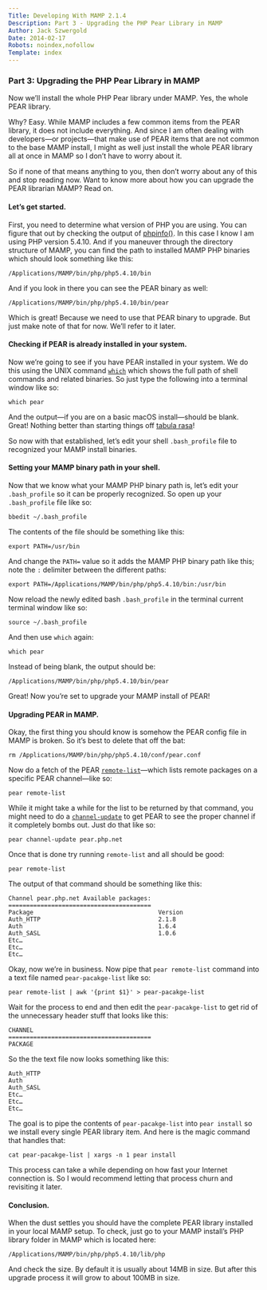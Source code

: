 ```yaml
---
Title: Developing With MAMP 2.1.4
Description: Part 3 - Upgrading the PHP Pear Library in MAMP
Author: Jack Szwergold
Date: 2014-02-17
Robots: noindex,nofollow
Template: index
---
```


### Part 3: Upgrading the PHP Pear Library in MAMP

Now we’ll install the whole PHP Pear library under MAMP. Yes, the whole PEAR library.

Why? Easy. While MAMP includes a few common items from the PEAR library, it does not include everything. And since I am often dealing with developers—or projects—that make use of PEAR items that are not common to the base MAMP install, I might as well just install the whole PEAR library all at once in MAMP so I don’t have to worry about it.

So if none of that means anything to you, then don’t worry about any of this and stop reading now. Want to know more about how you can upgrade the PEAR librarian MAMP? Read on.

#### Let’s get started.

First, you need to determine what version of PHP you are using. You can figure that out by checking the output of [phpinfo()][1]. In this case I know I am using PHP version 5.4.10. And if you maneuver through the directory structure of MAMP, you can find the path to installed MAMP PHP binaries which should look something like this:

	/Applications/MAMP/bin/php/php5.4.10/bin

And if you look in there you can see the PEAR binary as well:

	/Applications/MAMP/bin/php/php5.4.10/bin/pear

Which is great! Because we need to use that PEAR binary to upgrade. But just make note of that for now. We’ll refer to it later.

#### Checking if PEAR is already installed in your system.

Now we’re going to see if you have PEAR installed in your system. We do this using the UNIX command [`which`][2] which shows the full path of shell commands and related binaries. So just type the following into a terminal window like so:

	which pear

And the output—if you are on a basic macOS install—should be blank. Great! Nothing better than starting things off [tabula rasa][3]!

So now with that established, let’s edit your shell `.bash_profile` file to recognized your MAMP install binaries.

#### Setting your MAMP binary path in your shell.

Now that we know what your MAMP PHP binary path is, let’s edit your `.bash_profile` so it can be properly recognized. So open up your `.bash_profile` file like so:

	bbedit ~/.bash_profile

The contents of the file should be something like this:

	export PATH=/usr/bin

And change the `PATH=` value so it adds the MAMP PHP binary path like this; note the `:` delimiter between the different paths:

	export PATH=/Applications/MAMP/bin/php/php5.4.10/bin:/usr/bin

Now reload the newly edited bash `.bash_profile` in the terminal current terminal window like so:

	source ~/.bash_profile

And then use `which` again:

	which pear

Instead of being blank, the output should be:

	/Applications/MAMP/bin/php/php5.4.10/bin/pear

Great! Now you’re set to upgrade your MAMP install of PEAR!

#### Upgrading PEAR in MAMP.

Okay, the first thing you should know is somehow the PEAR config file in MAMP is broken. So it’s best to delete that off the bat:

	rm /Applications/MAMP/bin/php/php5.4.10/conf/pear.conf

Now do a fetch of the PEAR [`remote-list`][4]—which lists remote packages on a specific PEAR channel—like so:

	pear remote-list

While it might take a while for the list to be returned by that command, you might need to do a [`channel-update`][5] to get PEAR to see the proper channel if it completely bombs out. Just do that like so:

	pear channel-update pear.php.net

Once that is done try running `remote-list` and all should be good:

	pear remote-list

The output of that command should be something like this:

	Channel pear.php.net Available packages:
	========================================
	Package                                   Version
	Auth_HTTP                                 2.1.8
	Auth                                      1.6.4
	Auth_SASL                                 1.0.6
	Etc…
	Etc…
	Etc…

Okay, now we’re in business. Now pipe that `pear remote-list` command into a text file named `pear-pacakge-list` like so:

	pear remote-list | awk '{print $1}' > pear-pacakge-list

Wait for the process to end and then edit the `pear-pacakge-list` to get rid of the unnecessary header stuff that looks like this:

	CHANNEL
	========================================
	PACKAGE

So the the text file now looks something like this:

	Auth_HTTP
	Auth
	Auth_SASL
	Etc…
	Etc…
	Etc…

The goal is to pipe the contents of `pear-pacakge-list` into `pear install` so we install every single PEAR library item. And here is the magic command that handles that:

	cat pear-pacakge-list | xargs -n 1 pear install

This process can take a while depending on how fast your Internet connection is. So I would recommend letting that process churn and revisiting it later.

#### Conclusion.

When the dust settles you should have the complete PEAR library installed in your local MAMP setup. To check, just go to your MAMP install’s PHP library folder in MAMP which is located here:

	/Applications/MAMP/bin/php/php5.4.10/lib/php

And check the size. By default it is usually about 14MB in size. But after this upgrade process it will grow to about 100MB in size.

[1]: http://us3.php.net/phpinfo "Info on phpinfo()."
[2]: http://unixhelp.ed.ac.uk/CGI/man-cgi?which "Info on the Unix 'which' command."
[3]: http://en.wiktionary.org/wiki/tabula_rasa "Dictionary definition of tabula rasa."
[4]: http://pear.php.net/manual/en/pyrus.commands.remotelist.php "Info on the pear 'remote-list' command."
[5]: http://pear.php.net/manual/en/guide.users.commandline.commands.php "Info on pear commands inkling 'channel-update'."

